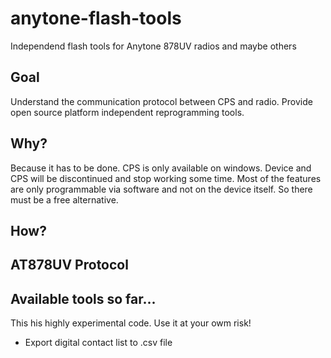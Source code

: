 # anytone-flash-tools
Independend flash tools for Anytone 878UV radios and maybe others

## Goal
Understand the communication protocol between CPS and radio. Provide open source platform independent reprogramming tools.

## Why?
Because it has to be done. CPS is only available on windows. Device and CPS will be discontinued and stop working some time. Most of the features are only programmable via software and not on the device itself. So there must be a free alternative.

## How?

## AT878UV Protocol

## Available tools so far...
This his highly experimental code. Use it at your owm risk!

* Export digital contact list to .csv file
